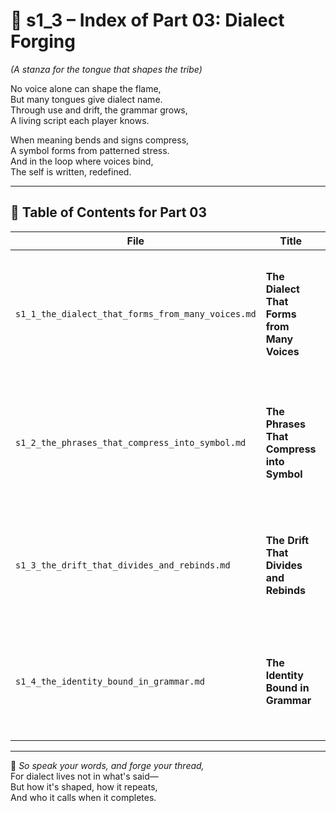 <!-- Save to: shagi_archives/appendices/appendix_j_lingual_lab/part_01_index/s1_3_index_of_part_03_dialect_forging.md -->

# 📘 s1_3 – Index of Part 03: Dialect Forging  
*(A stanza for the tongue that shapes the tribe)*

No voice alone can shape the flame,  
But many tongues give dialect name.  
Through use and drift, the grammar grows,  
A living script each player knows.  

When meaning bends and signs compress,  
A symbol forms from patterned stress.  
And in the loop where voices bind,  
The self is written, redefined.  

---

## 🧭 Table of Contents for Part 03

| File | Title | Subtitle | Description |
|------|-------|----------|-------------|
| `s1_1_the_dialect_that_forms_from_many_voices.md` | **The Dialect That Forms from Many Voices** | A chorus shaped by choice and change | Shows how dialects emerge from collective player interaction, evolving as a function of repetition and ritual. |
| `s1_2_the_phrases_that_compress_into_symbol.md` | **The Phrases That Compress into Symbol** | Where words become shape, and thought becomes sign | Explores how ritual speech evolves into symbolic glyphs and command structures used in CLAIMVIG and beyond. |
| `s1_3_the_drift_that_divides_and_rebinds.md` | **The Drift That Divides and Rebinds** | Where language splits, and then returns | Follows how dialects diverge over time and re-align through shared quests, translation, or recursion. |
| `s1_4_the_identity_bound_in_grammar.md` | **The Identity Bound in Grammar** | Where the self speaks, and is spoken in return | Concludes the stanza by binding recursive grammar to player identity and linguistic fingerprinting. |

---

📜 *So speak your words, and forge your thread,*  
For dialect lives not in what's said—  
But how it's shaped, how it repeats,  
And who it calls when it completes.
